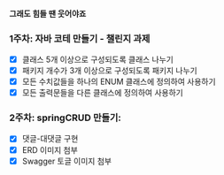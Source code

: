 #### 그래도 힘들 땐 웃어야죠

### 1주차: 자바 코테 만들기 - 챌린지 과제

- [x] 클래스 5개 이상으로 구성되도록 클래스 나누기
- [x] 패키지 개수가 3개 이상으로 구성되도록 패키지 나누기
- [x] 모든 수치값들을 하나의 ENUM 클래스에 정의하여 사용하기
- [x] 모든 출력문들을 다른 클래스에 정의하여 사용하기

### 2주차: springCRUD 만들기: 

- [x] 댓글-대댓글 구현
- [x] ERD 이미지 첨부
- [x] Swagger 토글 이미지 첨부

